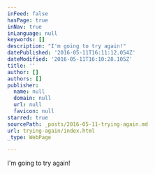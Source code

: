 ```yaml
---
inFeed: false
hasPage: true
inNav: true
inLanguage: null
keywords: []
description: "I'm going to try again!"
datePublished: '2016-05-11T16:11:12.054Z'
dateModified: '2016-05-11T16:10:28.105Z'
title: ''
author: []
authors: []
publisher:
  name: null
  domain: null
  url: null
  favicon: null
starred: true
sourcePath: _posts/2016-05-11-trying-again.md
url: trying-again/index.html
_type: WebPage

---
```

I'm going to try again!
